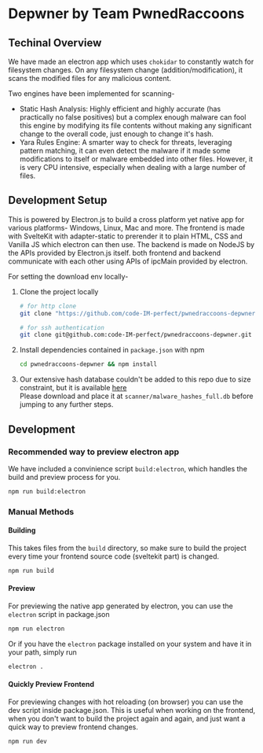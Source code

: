# Depwner by Team PwnedRaccoons

## Techinal Overview
We have made an electron app which uses `chokidar` to constantly watch for filesystem changes. On any filesystem change (addition/modification), it scans the modified files for any malicious content.

Two engines have been implemented for scanning-
- Static Hash Analysis: Highly efficient and highly accurate (has practically no false positives) but a complex enough malware can fool this engine by modifying its file contents without making any significant change to the overall code, just enough to change it's hash.
- Yara Rules Engine: A smarter way to check for threats, leveraging pattern matching, it can even detect the malware if it made some modifications to itself or malware embedded into other files. However, it is very CPU intensive, especially when dealing with a large number of files.

## Development Setup

This is powered by Electron.js to build a cross platform yet native app for various platforms- Windows, Linux, Mac and more. The frontend is made with SvelteKit with adapter-static to prerender it to plain HTML, CSS and Vanilla JS which electron can then use. The backend is made on NodeJS by the APIs provided by Electron.js itself. both frontend and backend communicate with each other using APIs of ipcMain provided by electron.


For setting the download env locally-

1. Clone the project locally
   ```sh
   # for http clone
   git clone "https://github.com/code-IM-perfect/pwnedraccoons-depwner.git"
   ```
   ```sh
   # for ssh authentication
   git clone git@github.com:code-IM-perfect/pwnedraccoons-depwner.git
   ```
2. Install dependencies contained in `package.json` with npm
   ```sh
   cd pwnedraccoons-depwner && npm install
   ```
3. Our extensive hash database couldn't be added to this repo due to size constraint, but it is available [here](https://mega.nz/file/dCYgELSb#c3HUdGihQW_MY6qfLNL5-CEYVXEjdJGQ3-WplbR34kg)\
Please download and place it at `scanner/malware_hashes_full.db` before jumping to any further steps.

## Development

### Recommended way to preview electron app

We have included a convinience script `build:electron`, which handles the build and preview process for you.

```sh
npm run build:electron
```

### Manual Methods

#### Building


This takes files from the `build` directory, so make sure to build the project every time your frontend source code (sveltekit part) is changed.

```sh
npm run build
```

#### Preview

For previewing the native app generated by electron, you can use the `electron` script in package.json

```sh
npm run electron
```

Or if you have the `electron` package installed on your system and have it in your path, simply run

```sh
electron .
```

#### Quickly Preview Frontend

For previewing changes with hot reloading (on browser) you can use the dev script inside package.json. This is useful when working on the frontend, when you don't want to build the project again and again, and just want a quick way to preview frontend changes.

```sh
npm run dev
```

